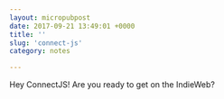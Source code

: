 ```yaml
---
layout: micropubpost
date: 2017-09-21 13:49:01 +0000
title: ''
slug: 'connect-js'
category: notes

---
```

Hey ConnectJS! Are you ready to get on the IndieWeb?
